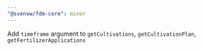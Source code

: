 ```yaml
---
"@svenvw/fdm-core": minor
---
```


Add `timeframe` argument to `getCultivations`, `getCultivationPlan`, `getFertilizerApplications`
